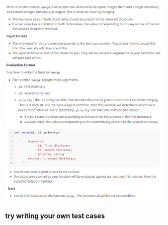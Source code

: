 ![alt text](image-6.png)
![alt text](image-7.png)
![alt text](image-8.png)

## try writing your own test cases